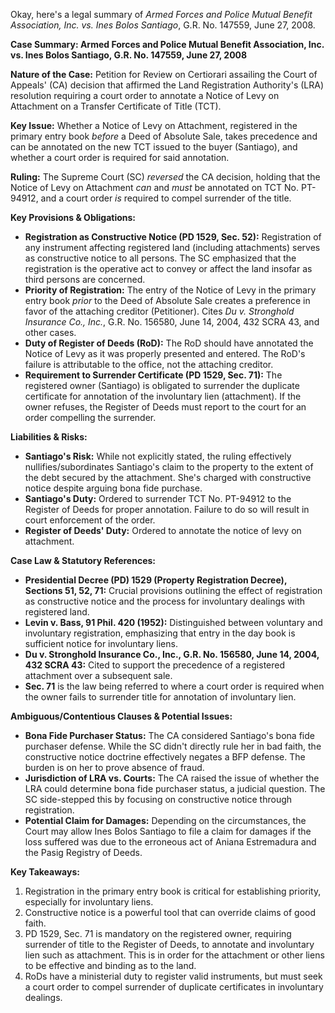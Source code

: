 Okay, here's a legal summary of *Armed Forces and Police Mutual Benefit Association, Inc. vs. Ines Bolos Santiago*, G.R. No. 147559, June 27, 2008.

**Case Summary: Armed Forces and Police Mutual Benefit Association, Inc. vs. Ines Bolos Santiago, G.R. No. 147559, June 27, 2008**

**Nature of the Case:** Petition for Review on Certiorari assailing the Court of Appeals' (CA) decision that affirmed the Land Registration Authority's (LRA) resolution requiring a court order to annotate a Notice of Levy on Attachment on a Transfer Certificate of Title (TCT).

**Key Issue:**  Whether a Notice of Levy on Attachment, registered in the primary entry book *before* a Deed of Absolute Sale, takes precedence and can be annotated on the new TCT issued to the buyer (Santiago), and whether a court order is required for said annotation.

**Ruling:** The Supreme Court (SC) *reversed* the CA decision, holding that the Notice of Levy on Attachment *can* and *must* be annotated on TCT No. PT-94912, and a court order *is* required to compel surrender of the title.

**Key Provisions & Obligations:**

*   **Registration as Constructive Notice (PD 1529, Sec. 52):**  Registration of any instrument affecting registered land (including attachments) serves as constructive notice to all persons. The SC emphasized that the registration is the operative act to convey or affect the land insofar as third persons are concerned.
*   **Priority of Registration:** The entry of the Notice of Levy in the primary entry book *prior* to the Deed of Absolute Sale creates a preference in favor of the attaching creditor (Petitioner).  Cites *Du v. Stronghold Insurance Co., Inc.*, G.R. No. 156580, June 14, 2004, 432 SCRA 43, and other cases.
*   **Duty of Register of Deeds (RoD):** The RoD should have annotated the Notice of Levy as it was properly presented and entered. The RoD's failure is attributable to the office, not the attaching creditor.
*   **Requirement to Surrender Certificate (PD 1529, Sec. 71):**  The registered owner (Santiago) is obligated to surrender the duplicate certificate for annotation of the involuntary lien (attachment). If the owner refuses, the Register of Deeds must report to the court for an order compelling the surrender.

**Liabilities & Risks:**

*   **Santiago's Risk:** While not explicitly stated, the ruling effectively nullifies/subordinates Santiago's claim to the property to the extent of the debt secured by the attachment. She's charged with constructive notice despite arguing bona fide purchase.
*   **Santiago's Duty:** Ordered to surrender TCT No. PT-94912 to the Register of Deeds for proper annotation. Failure to do so will result in court enforcement of the order.
*   **Register of Deeds' Duty:** Ordered to annotate the notice of levy on attachment.

**Case Law & Statutory References:**

*   **Presidential Decree (PD) 1529 (Property Registration Decree), Sections 51, 52, 71:** Crucial provisions outlining the effect of registration as constructive notice and the process for involuntary dealings with registered land.
*   **Levin v. Bass, 91 Phil. 420 (1952):** Distinguished between voluntary and involuntary registration, emphasizing that entry in the day book is sufficient notice for involuntary liens.
*   **Du v. Stronghold Insurance Co., Inc., G.R. No. 156580, June 14, 2004, 432 SCRA 43:** Cited to support the precedence of a registered attachment over a subsequent sale.
*   **Sec. 71** is the law being referred to where a court order is required when the owner fails to surrender title for annotation of involuntary lien.

**Ambiguous/Contentious Clauses & Potential Issues:**

*   **Bona Fide Purchaser Status:** The CA considered Santiago's bona fide purchaser defense. While the SC didn't directly rule her in bad faith, the constructive notice doctrine effectively negates a BFP defense. The burden is on her to prove absence of fraud.
*   **Jurisdiction of LRA vs. Courts:** The CA raised the issue of whether the LRA could determine bona fide purchaser status, a judicial question. The SC side-stepped this by focusing on constructive notice through registration.
*  **Potential Claim for Damages:** Depending on the circumstances, the Court may allow Ines Bolos Santiago to file a claim for damages if the loss suffered was due to the erroneous act of Aniana Estremadura and the Pasig Registry of Deeds.

**Key Takeaways:**

1.  Registration in the primary entry book is critical for establishing priority, especially for involuntary liens.
2.  Constructive notice is a powerful tool that can override claims of good faith.
3.  PD 1529, Sec. 71 is mandatory on the registered owner, requiring surrender of title to the Register of Deeds, to annotate and involuntary lien such as attachment. This is in order for the attachment or other liens to be effective and binding as to the land.
4.  RoDs have a ministerial duty to register valid instruments, but must seek a court order to compel surrender of duplicate certificates in involuntary dealings.
